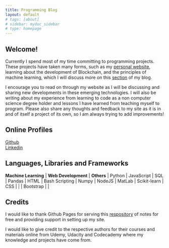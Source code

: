 ```yaml
---
title: Programming Blog
layout: default
# tags: [about]
# sidebar: mydoc_sidebar
# type: homepage
---
```

## Welcome! 
Currently I spend most of my time committing to programming projects. These projects have taken many forms, such as my [personal website](https://www.rhysshea.com), learning about the development of Blockchain, and the principles of machine learning, which I will discuss more on this [section](https://programming.rhysshea.com/machine_learning) of my blog.

I encourage you to read on through my website as I will be discussing and sharing new developments in these emerging technologies. I will also be writing about my experience from learning to code as a non computer science degree holder and lessons I have learned from teaching myself to program. Please also share any thoughts and feedback to my site as it is in and of itself a project of its own, so I am always trying to add improvements!


## Online Profiles
[Github](https://github.com/rhysoshea)
<br />[Linkedin](https://www.linkedin.com/in/rhysshea)

## Languages, Libraries and Frameworks

**Machine Learning**   | **Web Development** | **Others**     |
Python                 | JavaScript          | SQL            |
Pandas                 | HTML                | Bash Scripting |
Numpy                  | NodeJS              | MatLab         |
Scikit-learn           | CSS                 |                | 
                       | Bootstrap           |                |
 

## Credits
I would like to thank Github Pages for serving this [respository](https://github.com/Rhysoshea.github.io) of notes for free and providing support in setting up my site.

I would like to give credit to the respective authors for their courses and materials online from Udemy, Udacity and Codecademy where my knowledge and projects have come from.
